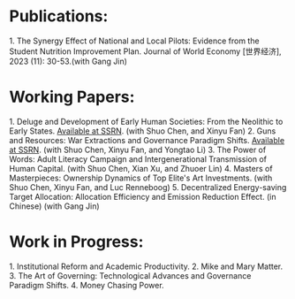 <h1> Publications:</h1>
<p>
  1. The Synergy Effect of National and Local Pilots: Evidence from the Student Nutrition Improvement Plan. Journal of World Economy [世界经济], 2023 (11): 30-53.(with Gang Jin)
</p>
 
<h1> Working Papers:</h1>
<p>
  1. Deluge and Development of Early Human Societies: From the Neolithic to Early States. <a href="https://ssrn.com/abstract=4650064">Available at SSRN</a>. (with Shuo Chen, and Xinyu Fan)
  2. Guns and Resources: War Extractions and Governance Paradigm Shifts. <a href="https://ssrn.com/abstract=4556436">Available at SSRN</a>. (with Shuo Chen, Xinyu Fan, and Yongtao Li)
  3. The Power of Words: Adult Literacy Campaign and Intergenerational Transmission of Human Capital. (with Shuo Chen, Xian Xu, and Zhuoer Lin)
  4. Masters of Masterpieces: Ownership Dynamics of Top Elite's Art Investments. (with Shuo Chen, Xinyu Fan, and Luc Renneboog)
  5. Decentralized Energy-saving Target Allocation: Allocation Efficiency and Emission Reduction Effect. (in Chinese) (with Gang Jin)
</p>
  
<h1> Work in Progress:</h1>
<p>
  1. Institutional Reform and Academic Productivity.
  2. Mike and Mary Matter.
  3. The Art of Governing: Technological Advances and Governance Paradigm Shifts.
  4. Money Chasing Power.
</p>
